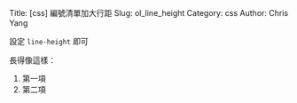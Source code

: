 Title: [css] 編號清單加大行距
Slug: ol_line_height
Category: css
Author: Chris Yang

設定 <code>line-height</code> 即可

<script src="https://gist.github.com/yljh21328/f66bb72a267f651f6a25.js"></script>

長得像這樣：

<ol style="line-height:20px;">
    <li>第一項</li>
    <li>第二項</li>
</ol>
